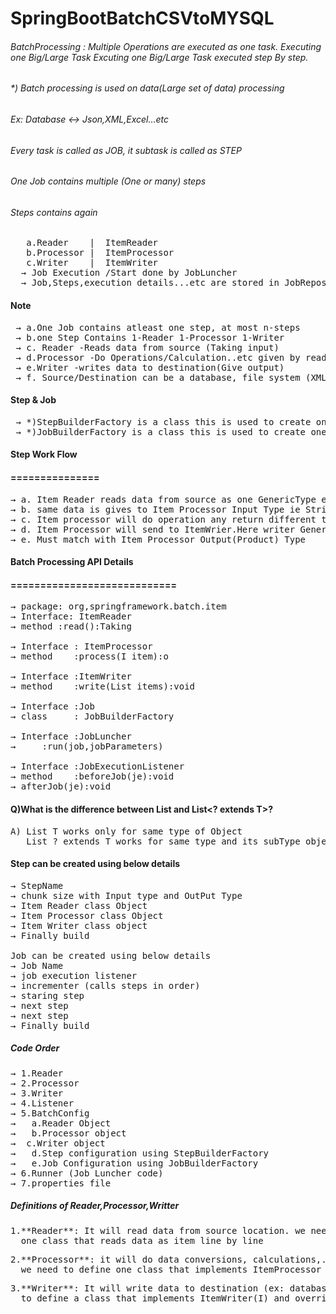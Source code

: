 # SpringBootBatchCSVtoMYSQL

###### BatchProcessing : Multiple Operations are executed as one task. Executing one Big/Large Task Excuting one Big/Large Task executed step By step.
###### *) Batch processing is used  on data(Large set of data) processing
###### Ex: Database <-> Json,XML,Excel...etc

###### Every task is called as JOB, it subtask is called as STEP
###### One Job contains multiple (One or many) steps
###### Steps contains again
<pre>
   a.Reader    |  ItemReader
   b.Processor |  ItemProcessor 
   c.Writer    |  ItemWriter
  &#8594; Job Execution /Start done by JobLuncher
  &#8594; Job,Steps,execution details...etc are stored in JobRepository(Memory)
</pre>
#### Note
<pre>
 &#8594; a.One Job contains atleast one step, at most n-steps
 &#8594; b.one Step Contains 1-Reader 1-Processor 1-Writer
 &#8594; c. Reader -Reads data from source (Taking input)
 &#8594; d.Processor -Do Operations/Calculation..etc given by reader
 &#8594; e.Writer -writes data to destination(Give output)
 &#8594; f. Source/Destination can be a database, file system (XML,excel..etc) 
</pre>
#### Step & Job 
<pre>
 &#8594; *)StepBuilderFactory is a class this is used to create one step object using configuration
 &#8594; *)JobBuilderFactory is a class this is used to create one job object using  configurations
</pre>
#### Step Work Flow
#### ===============
<pre>
&#8594; a. Item Reader reads data from source as one GenericType ex: String (T).
&#8594; b. same data is gives to Item Processor Input Type ie String (I)
&#8594; c. Item processor will do operation any return different type like Product(O)
&#8594; d. Item Processor will send to ItemWrier.Here writer Generic Type(T)
&#8594; e. Must match with Item Processor Output(Product) Type
</pre>
   
#### Batch Processing API Details
#### ============================
<pre>
&#8594; package: org,springframework.batch.item
&#8594; Interface: ItemReader<T>
&#8594; method :read():Taking

&#8594; Interface : ItemProcessor<I,o>
&#8594; method    :process(I item):o

&#8594; Interface :ItemWriter<T>
&#8594; method    :write(List<? extends T> items):void

&#8594; Interface :Job
&#8594; class     : JobBuilderFactory

&#8594; Interface :JobLuncher
&#8594;     :run(job,jobParameters)

&#8594; Interface :JobExecutionListener
&#8594; method    :beforeJob(je):void
&#8594; afterJob(je):void
</pre>
#### Q)What is the difference between List<T> and List<? extends T>?
<pre>
A) List T works only for same type of Object
   List ? extends T works for same type and its subType objects
</pre>
   
#### Step can be created using below details
<pre>
&#8594; StepName
&#8594; chunk size with Input type and OutPut Type
&#8594; Item Reader class Object
&#8594; Item Processor class Object
&#8594; Item Writer class object
&#8594; Finally build

Job can be created using below details
&#8594; Job Name
&#8594; job execution listener
&#8594; incrementer (calls steps in order)
&#8594; staring step
&#8594; next step
&#8594; next step
&#8594; Finally build
</pre>
##### Code Order 
<pre>
&#8594; 1.Reader
&#8594; 2.Processor 
&#8594; 3.Writer
&#8594; 4.Listener
&#8594; 5.BatchConfig
&#8594;   a.Reader Object
&#8594;   b.Processor object
&#8594;  c.Writer object
&#8594;   d.Step configuration using StepBuilderFactory
&#8594;   e.Job Configuration using JobBuilderFactory
&#8594; 6.Runner (Job Luncher code)
&#8594; 7.properties file
</pre>
##### Definitions of Reader,Processor,Writter
<pre>
1.**Reader**: It will read data from source location. we need to define
  one class that reads data as item line by line
</pre>
<pre>
2.**Processor**: it will do data conversions, calculations,..etc
  we need to define one class that implements ItemProcessor
</pre>

<pre>
3.**Writer**: It will write data to destination (ex: database). we need
  to define a class that implements ItemWriter(I) and override write method.
</pre>



